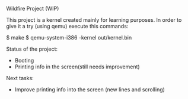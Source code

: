 Wildfire Project (WIP)

This project is a kernel created mainly for learning purposes. In order to give it a try (using qemu) execute this commands:

$ make
$ qemu-system-i386 -kernel out/kernel.bin

Status of the project:
- Booting
- Printing info in the screen(still needs improvement)

Next tasks:
- Improve printing info into the screen (new lines and scrolling)

